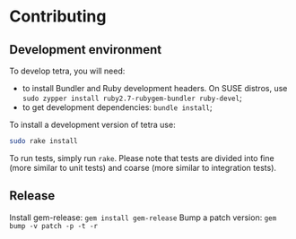 # Contributing

## Development environment

To develop tetra, you will need:

* to install Bundler and Ruby development headers. On SUSE distros, use
  `sudo zypper install ruby2.7-rubygem-bundler ruby-devel`;
* to get development dependencies: `bundle install`;

To install a development version of tetra use:

```bash
sudo rake install
```

To run tests, simply run `rake`. Please note that tests are divided into fine (more similar to unit tests) and coarse
(more similar to integration tests).

## Release

Install gem-release: `gem install gem-release`
Bump a patch version: `gem bump -v patch -p -t -r`
